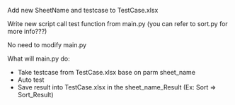 Add new SheetName and testcase to TestCase.xlsx

Write new script call test function from main.py (you can refer to sort.py for more info???)

No need to modify main.py


What will main.py do:
-   Take testcase from TestCase.xlsx base on parm sheet_name
-   Auto test
-   Save result into TestCase.xlsx in the sheet_name_Result (Ex: Sort => Sort_Result)
